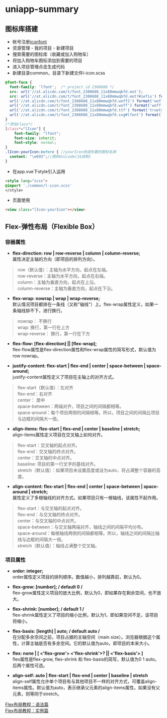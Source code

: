 # uniapp-summary
## 图标库搭建
* 帐号注册[iconfont](https://www.iconfont.cn/)
* 资源管理 - 我的项目 - 新建项目
* 搜索需要的图标库（收藏或加入购物车）
* 将加入购物车图标添加到需要的项目
* 进入项目管理点击生成代码
* 新建目录common，目录下新建文件l-icon.scss
```scss
@font-face {
  font-family: 'lfont';  /* project id 2308608 */
  src: url('//at.alicdn.com/t/font_2308608_11x80mmwqbfd.eot');
  src: url('//at.alicdn.com/t/font_2308608_11x80mmwqbfd.eot?#iefix') format('embedded-opentype'),
  url('//at.alicdn.com/t/font_2308608_11x80mmwqbfd.woff2') format('woff2'),
  url('//at.alicdn.com/t/font_2308608_11x80mmwqbfd.woff') format('woff'),
  url('//at.alicdn.com/t/font_2308608_11x80mmwqbfd.ttf') format('truetype'),
  url('//at.alicdn.com/t/font_2308608_11x80mmwqbfd.svg#lfont') format('svg');
}
/*添加class*/
[class*="lIcon"] {
	font-family: "lfont";
	font-size: inherit;
	font-style: normal;
} 
.lIcon-yourIcon:before { //yourIcon改成你要的图标名称
  content: "\e693";//图标Unicode(16进制)
}
```
* 在app.vue下style引入运用
``` html
<style lang="scss">
@import './common/l-icon.scss'
</style>
```
* 页面使用
``` html
<view class="lIcon-yourIcon"></view>
```

## Flex-弹性布局（Flexible Box）
### 容器属性
* **flex-direction: row | row-reverse | column | column-reverse;**  
属性决定主轴的方向（即项目的排列方向）。  
> row（默认值）：主轴为水平方向，起点在左端。  
> row-reverse：主轴为水平方向，起点在右端。  
> column：主轴为垂直方向，起点在上沿。  
> column-reverse：主轴为垂直方向，起点在下沿。  

* **flex-wrap: nowrap | wrap | wrap-reverse;**  
默认情况项目都排在一条线（又称"轴线"）上。flex-wrap属性定义，如果一条轴线排不下，进行换行。
> nowrap： 不换行  
> wrap: 换行，第一行在上方  
> wrap-reverse： 换行，第一行在下方  

* **flex-flow: [flex-direction] || [flex-wrap];**  
flex-flow属性是flex-direction属性和flex-wrap属性的简写形式，默认值为row nowrap。  

* **justify-content: flex-start | flex-end | center | space-between | space-around;**    
justify-content属性定义了项目在主轴上的对齐方式。  
> flex-start（默认值）：左对齐  
> flex-end：右对齐  
> center： 居中  
> space-between：两端对齐，项目之间的间隔都相等。  
> space-around：每个项目两侧的间隔相等。所以，项目之间的间隔比项目与边框的间隔大一倍。  

* **align-items: flex-start | flex-end | center | baseline | stretch;**  
align-items属性定义项目在交叉轴上如何对齐。  
> flex-start：交叉轴的起点对齐。  
> flex-end：交叉轴的终点对齐。  
> center：交叉轴的中点对齐。  
> baseline: 项目的第一行文字的基线对齐。  
> stretch（默认值）：如果项目未设置高度或设为auto，将占满整个容器的高度。  

* **align-content: flex-start | flex-end | center | space-between | space-around | stretch;**  
属性定义了多根轴线的对齐方式。如果项目只有一根轴线，该属性不起作用。  
> flex-start：与交叉轴的起点对齐。  
> flex-end：与交叉轴的终点对齐。  
> center：与交叉轴的中点对齐。  
> space-between：与交叉轴两端对齐，轴线之间的间隔平均分布。  
> space-around：每根轴线两侧的间隔都相等。所以，轴线之间的间隔比轴线与边框的间隔大一倍。  
> stretch（默认值）：轴线占满整个交叉轴。  

### 项目属性
* **order: integer;**  
order属性定义项目的排列顺序。数值越小，排列越靠前，默认为0。

* **flex-grow: [number]\; / default 0 /**  
flex-grow属性定义项目的放大比例，默认为0，即如果存在剩余空间，也不放大。 

* **flex-shrink: [number]; / default 1 /**  
flex-shrink属性定义了项目的缩小比例，默认为1，即如果空间不足，该项目将缩小。

* **flex-basis: [length] | auto; / default auto /**  
在分配多余空间之前，项目占据的主轴空间（main size）。浏览器根据这个属性，计算主轴是否有多余空间。它的默认值为auto，即项目的本来大小。

* **flex: none | [ <'flex-grow'> <'flex-shrink'>? || <'flex-basis'> ]**  
flex属性是flex-grow, flex-shrink 和 flex-basis的简写，默认值为0 1 auto。后两个属性可选。

* **align-self: auto | flex-start | flex-end | center | baseline | stretch**  
align-self属性允许单个项目有与其他项目不一样的对齐方式，可覆盖align-items属性。默认值为auto，表示继承父元素的align-items属性，如果没有父元素，则等同于stretch。

[Flex布局教程：语法篇](http://www.ruanyifeng.com/blog/2015/07/flex-grammar.html)  
[Flex布局教程：实例篇](http://www.ruanyifeng.com/blog/2015/07/flex-examples.html)  

